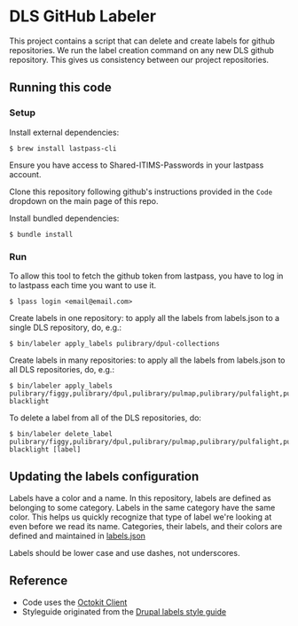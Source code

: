 # DLS GitHub Labeler

This project contains a script that can delete and create labels for github
repositories. We run the label creation command on any new DLS github
repository. This gives us consistency between our project repositories.

## Running this code
### Setup

Install external dependencies:
```
$ brew install lastpass-cli
```
Ensure you have access to Shared-ITIMS-Passwords in your lastpass account.

Clone this repository following github's instructions provided in the `Code` dropdown on the main page of this repo.

Install bundled dependencies:
```
$ bundle install
```

### Run

To allow this tool to fetch the github token from lastpass, you have to log in
to lastpass each time you want to use it.

```
$ lpass login <email@email.com>
```

Create labels in one repository: to apply all the labels from labels.json to a single DLS repository, do, e.g.:

```
$ bin/labeler apply_labels pulibrary/dpul-collections
```

Create labels in many repositories: to apply all the labels from labels.json to all DLS repositories, do, e.g.:

```
$ bin/labeler apply_labels pulibrary/figgy,pulibrary/dpul,pulibrary/pulmap,pulibrary/pulfalight,pulibrary/lae-blacklight
```

To delete a label from all of the DLS repositories, do:

```
$ bin/labeler delete_label pulibrary/figgy,pulibrary/dpul,pulibrary/pulmap,pulibrary/pulfalight,pulibrary/lae-blacklight [label]
```

## Updating the labels configuration

Labels have a color and a name. In this repository, labels are defined as
belonging to some category. Labels in the same category have the same color.
This helps us quickly recognize that type of label we're looking at even before
we read its name. Categories, their labels, and their colors are defined and
maintained in [labels.json](labels.json)

Labels should be lower case and use dashes, not underscores.

## Reference
* Code uses the [Octokit Client](https://octokit.github.io/octokit.rb/Octokit/Client/Labels.html)
* Styleguide originated from the [Drupal labels style guide](https://github.com/pulibrary/pul_library_drupal/wiki/Issues-Label-Style-Guide)

